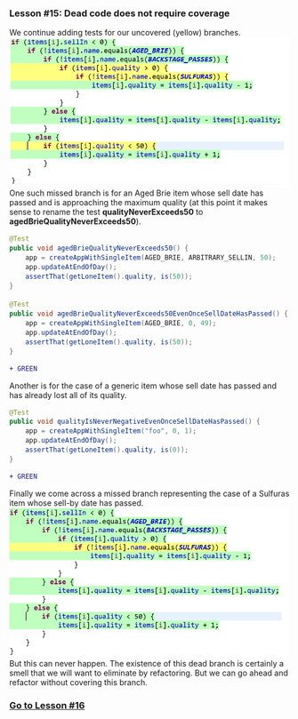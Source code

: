 ### Lesson #15: Dead code does not require coverage
We continue adding tests for our uncovered (yellow) branches.  
![](https://github.com/d215steinberg/GildedRose-Java/blob/Lesson%2315/images/Coverage-Lesson%2315a.png)
One such missed branch is for an Aged Brie item whose sell date has passed and is approaching the maximum quality (at this point it makes sense to rename the test **qualityNeverExceeds50** to **agedBrieQualityNeverExceeds50**).  

```java
@Test
public void agedBrieQualityNeverExceeds50() {
    app = createAppWithSingleItem(AGED_BRIE, ARBITRARY_SELLIN, 50);
    app.updateAtEndOfDay();
    assertThat(getLoneItem().quality, is(50));
}

@Test
public void agedBrieQualityNeverExceeds50EvenOnceSellDateHasPassed() {
    app = createAppWithSingleItem(AGED_BRIE, 0, 49);
    app.updateAtEndOfDay();
    assertThat(getLoneItem().quality, is(50));
}
```
```diff
+ GREEN
```
Another is for the case of a generic item whose sell date has passed and has already lost all of its quality.  

```java
@Test
public void qualityIsNeverNegativeEvenOnceSellDateHasPassed() {
    app = createAppWithSingleItem("foo", 0, 1);
    app.updateAtEndOfDay();
    assertThat(getLoneItem().quality, is(0));
}
```
```diff
+ GREEN
```
Finally we come across a missed branch representing the case of a Sulfuras item whose sell-by date has passed.  
![](https://github.com/d215steinberg/GildedRose-Java/blob/Lesson%2315/images/Coverage-Lesson%2315b.png)
But this can never happen.  The existence of this dead branch is certainly a smell that we will want to eliminate by refactoring.  But we can go ahead and refactor without covering this branch.
### [Go to Lesson #16](https://github.com/d215steinberg/GildedRose-Java/tree/Lesson%2316)
